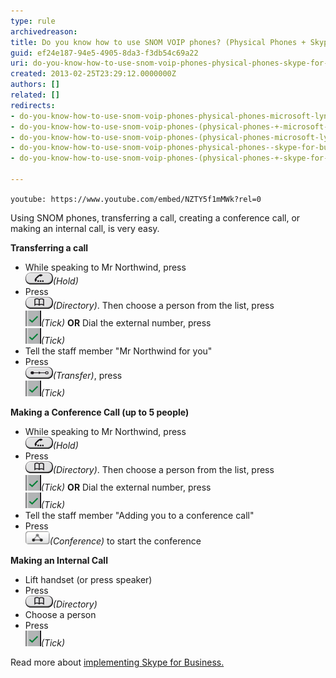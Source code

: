 ```yaml
---
type: rule
archivedreason: 
title: Do you know how to use SNOM VOIP phones? (Physical Phones + Skype for Business)
guid: ef24e187-94e5-4905-8da3-f3db54c69a22
uri: do-you-know-how-to-use-snom-voip-phones-physical-phones-skype-for-business
created: 2013-02-25T23:29:12.0000000Z
authors: []
related: []
redirects:
- do-you-know-how-to-use-snom-voip-phones-physical-phones-microsoft-lync
- do-you-know-how-to-use-snom-voip-phones-(physical-phones-+-microsoft-lync)
- do-you-know-how-to-use-snom-voip-phones-(physical-phones-microsoft-lync)
- do-you-know-how-to-use-snom-voip-phones-physical-phones--skype-for-business
- do-you-know-how-to-use-snom-voip-phones-(physical-phones-+-skype-for-business)

---
```


`youtube: https://www.youtube.com/embed/NZTY5f1mMWk?rel=0`
 

Using SNOM phones, transferring a call, creating a conference call, or making an internal call, is very easy.

<!--endintro-->
**Transferring a call** 

* While speaking to Mr Northwind, press <br>         ![](Hold.png)*(Hold)*
* Press <br>         ![](Directory.png)*(Directory)*. Then choose a person from the list, press <br>         ![](Tick.png)*(Tick)*
**OR** 
 Dial the external number, press <br>         ![](Tick.png)*(Tick)*
* Tell the staff member "Mr Northwind for you"
* Press <br>         ![](Transfer.png)*(Transfer)*, press <br>         ![](Tick.png)*(Tick)*




**Making a Conference Call (up to 5 people)** 

* While speaking to Mr Northwind, press <br>         ![](Hold.png)*(Hold)*
* Press <br>         ![](Directory.png)*(Directory)*. Then choose a person from the list, press <br>         ![](Tick.png)*(Tick)*
**OR** 
 Dial the external number, press <br>         ![](Tick.png)*(Tick)*
* Tell the staff member "Adding you to a conference call"
* Press <br>         ![](Conference.png)*(Conference)* to start the conference




**Making an Internal Call** 

* Lift handset (or press speaker)
* Press <br>         ![](Directory.png)*(Directory)*
* Choose a person
* Press <br>         ![](Tick.png)*(Tick)*



Read more about     [implementing Skype for Business.](http://www.ssw.com.au/ssw/Consulting/Lync.aspx)
